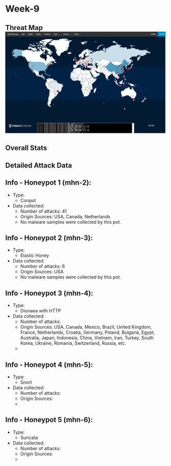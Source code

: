 # Week-9

## Threat Map ![Threat Map](https://github.com/0v3rride/Week-9/blob/master/Threat_Map.gif)
## Overall Stats ![]()
## Detailed Attack Data ![]()

## Info - Honeypot 1 (mhn-2):
* Type: 
  * Conpot 
* Data collected:
  * Number of attacks: 41
  * Origin Sources: USA, Canada, Netherlands
  * No malware samples were collected by this pot.
  
## Info - Honeypot 2 (mhn-3):
* Type:
  * Elastic Honey 
* Data collected:
  * Number of attacks: 6
  * Origin Sources: USA
  * No malware samples were collected by this pot.
  
## Info - Honeypot 3 (mhn-4):
* Type:
  * Dionaea with HTTP 
* Data collected:
  * Number of attacks: 
  * Origin Sources: USA, Canada, Mexico, Brazil, United Kingdom, France, Netherlands, Croatia, Germany, Poland, Bulgaria, Egypt, Australia, Japan, Indonesia, China, Vietnam, Iran, Turkey, South Korea, Ukraine, Romania, Switzerland, Russia, etc.
  * 
  
## Info - Honeypot 4 (mhn-5):
* Type:
  * Snort
* Data collected:
  * Number of attacks: 
  * Origin Sources: 
  * 
  
## Info - Honeypot 5 (mhn-6):
* Type:
  * Suricata
* Data collected:
  * Number of attacks: 
  * Origin Sources: 
  * 
  
  
  
